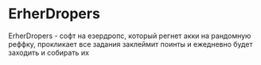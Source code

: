# ErherDropers
ErherDropers - софт на езердропс, который регнет акки на рандомную реффку, прокликает все задания заклеймит поинты и ежедневно будет заходить и собирать их

